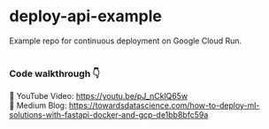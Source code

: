 # deploy-api-example
Example repo for continuous deployment on Google Cloud Run.
<br><br>

### Code walkthrough 👇
🎥 YouTube Video: https://youtu.be/pJ_nCklQ65w <br>
📰 Medium Blog: https://towardsdatascience.com/how-to-deploy-ml-solutions-with-fastapi-docker-and-gcp-de1bb8bfc59a
